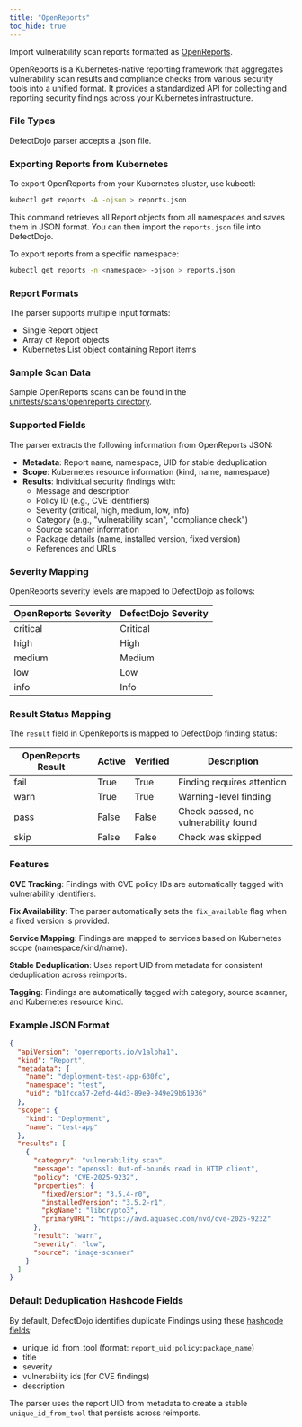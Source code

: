```yaml
---
title: "OpenReports"
toc_hide: true
---
```


Import vulnerability scan reports formatted as [OpenReports](https://github.com/openreports/reports-api).

OpenReports is a Kubernetes-native reporting framework that aggregates vulnerability scan results and compliance checks from various security tools into a unified format. It provides a standardized API for collecting and reporting security findings across your Kubernetes infrastructure.

### File Types

DefectDojo parser accepts a .json file.

### Exporting Reports from Kubernetes

To export OpenReports from your Kubernetes cluster, use kubectl:

```bash
kubectl get reports -A -ojson > reports.json
```

This command retrieves all Report objects from all namespaces and saves them in JSON format. You can then import the `reports.json` file into DefectDojo.

To export reports from a specific namespace:

```bash
kubectl get reports -n <namespace> -ojson > reports.json
```

### Report Formats

The parser supports multiple input formats:

- Single Report object
- Array of Report objects
- Kubernetes List object containing Report items

### Sample Scan Data

Sample OpenReports scans can be found in the [unittests/scans/openreports directory](https://github.com/DefectDojo/django-DefectDojo/tree/master/unittests/scans/openreports).

### Supported Fields

The parser extracts the following information from OpenReports JSON:

- **Metadata**: Report name, namespace, UID for stable deduplication
- **Scope**: Kubernetes resource information (kind, name, namespace)
- **Results**: Individual security findings with:
  - Message and description
  - Policy ID (e.g., CVE identifiers)
  - Severity (critical, high, medium, low, info)
  - Category (e.g., "vulnerability scan", "compliance check")
  - Source scanner information
  - Package details (name, installed version, fixed version)
  - References and URLs

### Severity Mapping

OpenReports severity levels are mapped to DefectDojo as follows:

| OpenReports Severity | DefectDojo Severity |
|----------------------|---------------------|
| critical             | Critical            |
| high                 | High                |
| medium               | Medium              |
| low                  | Low                 |
| info                 | Info                |

### Result Status Mapping

The `result` field in OpenReports is mapped to DefectDojo finding status:

| OpenReports Result | Active | Verified | Description                                    |
|--------------------|--------|----------|------------------------------------------------|
| fail               | True   | True     | Finding requires attention                     |
| warn               | True   | True     | Warning-level finding                          |
| pass               | False  | False    | Check passed, no vulnerability found           |
| skip               | False  | False    | Check was skipped                              |

### Features

**CVE Tracking**: Findings with CVE policy IDs are automatically tagged with vulnerability identifiers.

**Fix Availability**: The parser automatically sets the `fix_available` flag when a fixed version is provided.

**Service Mapping**: Findings are mapped to services based on Kubernetes scope (namespace/kind/name).

**Stable Deduplication**: Uses report UID from metadata for consistent deduplication across reimports.

**Tagging**: Findings are automatically tagged with category, source scanner, and Kubernetes resource kind.

### Example JSON Format

```json
{
  "apiVersion": "openreports.io/v1alpha1",
  "kind": "Report",
  "metadata": {
    "name": "deployment-test-app-630fc",
    "namespace": "test",
    "uid": "b1fcca57-2efd-44d3-89e9-949e29b61936"
  },
  "scope": {
    "kind": "Deployment",
    "name": "test-app"
  },
  "results": [
    {
      "category": "vulnerability scan",
      "message": "openssl: Out-of-bounds read in HTTP client",
      "policy": "CVE-2025-9232",
      "properties": {
        "fixedVersion": "3.5.4-r0",
        "installedVersion": "3.5.2-r1",
        "pkgName": "libcrypto3",
        "primaryURL": "https://avd.aquasec.com/nvd/cve-2025-9232"
      },
      "result": "warn",
      "severity": "low",
      "source": "image-scanner"
    }
  ]
}
```

### Default Deduplication Hashcode Fields

By default, DefectDojo identifies duplicate Findings using these [hashcode fields](https://docs.defectdojo.com/en/working_with_findings/finding_deduplication/about_deduplication/):

- unique_id_from_tool (format: `report_uid:policy:package_name`)
- title
- severity
- vulnerability ids (for CVE findings)
- description

The parser uses the report UID from metadata to create a stable `unique_id_from_tool` that persists across reimports.
